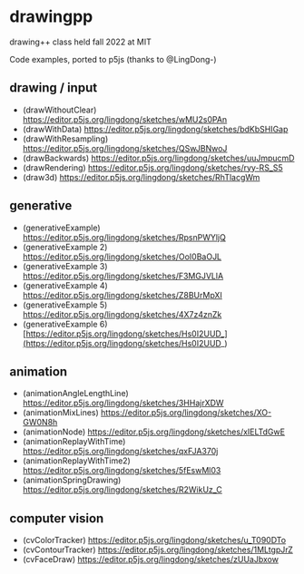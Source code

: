 # drawingpp
drawing++ class held fall 2022 at MIT

Code examples, ported to p5js (thanks to @LingDong-)

## drawing / input 

- (drawWithoutClear) https://editor.p5js.org/lingdong/sketches/wMU2s0PAn
- (drawWithData) https://editor.p5js.org/lingdong/sketches/bdKbSHIGap
- (drawWithResampling) https://editor.p5js.org/lingdong/sketches/QSwJBNwoJ
- (drawBackwards) https://editor.p5js.org/lingdong/sketches/uuJmpucmD
- (drawRendering) https://editor.p5js.org/lingdong/sketches/ryy-RS_S5
- (draw3d) https://editor.p5js.org/lingdong/sketches/RhTlacgWm

## generative

- (generativeExample) https://editor.p5js.org/lingdong/sketches/RpsnPWYljQ
- (generativeExample 2) https://editor.p5js.org/lingdong/sketches/OoI0BaOJL
- (generativeExample 3) https://editor.p5js.org/lingdong/sketches/F3MGJVLlA
- (generativeExample 4) https://editor.p5js.org/lingdong/sketches/Z8BUrMpXI
- (generativeExample 5) https://editor.p5js.org/lingdong/sketches/4X7z4znZk
- (generativeExample 6) [https://editor.p5js.org/lingdong/sketches/Hs0I2UUD_](https://editor.p5js.org/lingdong/sketches/Hs0I2UUD_)

## animation

- (animationAngleLengthLine) https://editor.p5js.org/lingdong/sketches/3HHajrXDW
- (animationMixLines) https://editor.p5js.org/lingdong/sketches/XO-GW0N8h
- (animationNode) https://editor.p5js.org/lingdong/sketches/xIELTdGwE
- (animationReplayWithTime) https://editor.p5js.org/lingdong/sketches/qxFJA370j
- (animationReplayWithTime2) https://editor.p5js.org/lingdong/sketches/5fEswMl03
- (animationSpringDrawing) https://editor.p5js.org/lingdong/sketches/R2WikUz_C

## computer vision 

- (cvColorTracker) https://editor.p5js.org/lingdong/sketches/u_T090DTo
- (cvContourTracker) https://editor.p5js.org/lingdong/sketches/1MLtgpJrZ
- (cvFaceDraw) https://editor.p5js.org/lingdong/sketches/zUUaJbxow
